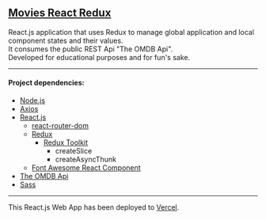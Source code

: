 [Movies React Redux](https://movies-react-redux.vercel.app/)
---

React.js application that uses Redux to manage global application and local component states and their values.  
It consumes the public REST Api "The OMDB Api".  
Developed for educational purposes and for fun's sake.  

---

#### Project dependencies:

- [Node.js](https://nodejs.org)
- [Axios](https://www.npmjs.com/package/axios)
- [React.js](https://reactjs.org/)
  - [react-router-dom](https://github.com/remix-run/react-router/blob/main/docs/getting-started/tutorial.md)
  - [Redux](https://react-redux.js.org/)
    - [Redux Toolkit](https://redux-toolkit.js.org/)
      - createSlice
      - createAsyncThunk
  - [Font Awesome React Component](https://fontawesome.com/v5/docs/web/use-with/react)
- [The OMDB Api](https://www.omdbapi.com/)
- [Sass](https://sass-lang.com/)

---

This React.js Web App has been deployed to [Vercel](https://vercel.com/).  
